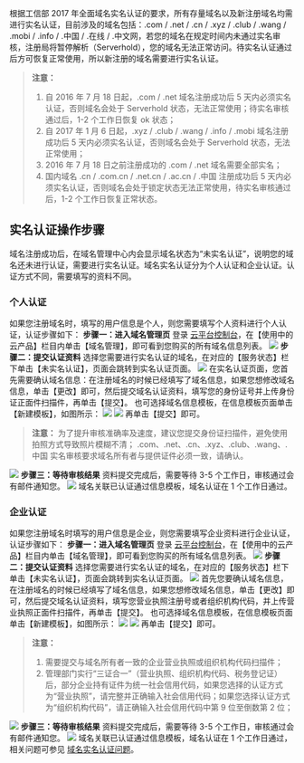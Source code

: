 根据工信部 2017 年全面域名实名认证的要求，所有存量域名以及新注册域名均需进行实名认证，目前涉及的域名包括：.com / .net / .cn / .xyz / .club / .wang / .mobi / .info / .中国 / .在线 / .中文网，若您的域名在规定时间内未通过实名审核，注册局将暂停解析（Serverhold），您的域名无法正常访问。待实名认证通过后方可恢复正常使用，所以新注册的域名需要进行实名认证。

>**注意：**
>1. 自 2016 年 7 月 18 日起，.com / .net 域名注册成功后 5 天内必须实名认证，否则域名会处于 Serverhold 状态，无法正常使用；待实名审核通过后，1-2 个工作日恢复 ok 状态；
>2. 自 2017 年 1 月 6 日起，.xyz / .club / .wang / .info / .mobi 域名注册成功后 5 天内必须实名认证，否则域名会处于 Serverhold 状态，无法正常使用；
>3. 2016 年 7 月 18 日之前注册成功的 .com / .net 域名需要全部实名；
>4. 国内域名 .cn / .com.cn / .net.cn / .ac.cn / .中国 注册成功后 5 天内必须实名认证，否则域名会处于锁定状态无法正常使用，待实名审核通过后，1-2 个工作日恢复正常状态。

## 实名认证操作步骤
域名注册成功后，在域名管理中心内会显示域名状态为“未实名认证”，说明您的域名还未进行认证，需要进行实名认证。域名实名认证分为个人认证和企业认证。认证方式不同，需要填写的资料不同。
### 个人认证
如果您注册域名时，填写的用户信息是个人，则您需要填写个人资料进行个人认证，认证步骤如下：
**步骤一：进入域名管理页**
登录 [云平台控制台](http://console.tce.fsphere.cn/)，在【使用中的云产品】栏目内单击【域名管理】，即可看到您购买的所有域名信息列表。
![](https:http://imgcache.tce.fsphere.cn/image/mc.qcloudimg.com/static/img/da4ba43894682972815e6deb5f040e50/image.png)
**步骤二：提交认证资料**
选择您需要进行实名认证的域名，在对应的【服务状态】栏下单击【未实名认证】，页面会跳转到实名认证页面。
![](http://imgcache.tce.fsphere.cn/image/mc.qcloudimg.com/static/img/bb90abe6bb9a63bc79e983f1440cf445/image.png)
在实名认证页面，您首先需要确认域名信息：在注册域名的时候已经填写了域名信息，如果您想修改域名信息，单击【更改】即可，然后提交域名认证资料，填写您的身份证号并上传身份证正面件扫描件，再单击【提交】。
也可选择域名信息模板，在信息模板页面单击【新建模板】，如图所示：
![](http://imgcache.tce.fsphere.cn/image/mc.qcloudimg.com/static/img/b69b940376895506c3f4e0ea8c3b7651/image.png)
![](http://imgcache.tce.fsphere.cn/image/mc.qcloudimg.com/static/img/8d2e0a0da0c13f7de0a48c3759501183/image.png)
再单击【提交】即可。
>**注意：**
>为了提升审核准确率及速度，建议您提交身份证扫描件，避免使用拍照方式导致照片模糊不清；
>.com、.net、.cn、.xyz、.club、.wang、.中国 实名审核要求域名所有者与提供证件必须一致，请确认。

![](http://imgcache.tce.fsphere.cn/image/mc.qcloudimg.com/static/img/eb56bca55acc292925258ccd3d0afbf3/image.png)
**步骤三：等待审核结果**
资料提交完成后，需要等待 3-5 个工作日，审核通过会有邮件通知您。
![](https:http://imgcache.tce.fsphere.cn/image/mc.qcloudimg.com/static/img/a7cf8a157ded454b099e33099368eebb/image.png)
域名关联已认证通过信息模板，域名认证在 1 个工作日通过。
### 企业认证
如果您注册域名时填写的用户信息是企业，则您需要填写企业资料进行企业认证，认证步骤如下：
**步骤一：进入域名管理页**
登录 [云平台控制台](http://console.tce.fsphere.cn/)，在【使用中的云产品】栏目内单击【域名管理】，即可看到您购买的所有域名信息列表。
![](https:http://imgcache.tce.fsphere.cn/image/mc.qcloudimg.com/static/img/da4ba43894682972815e6deb5f040e50/image.png)
**步骤二：提交认证资料**
选择您需要进行实名认证的域名，在对应的【服务状态】栏下单击【未实名认证】，页面会跳转到实名认证页面。
![](http://imgcache.tce.fsphere.cn/image/mc.qcloudimg.com/static/img/84dbe3b94f021db0a7a3cdb58dabcbe8/image.png)
首先您要确认域名信息，在注册域名的时候已经填写了域名信息，如果您想修改域名信息，单击【更改】即可，然后提交域名认证资料，填写您营业执照注册号或者组织机构代码，并上传营业执照正面件扫描件，再单击【提交】。
也可选择域名信息模板，在信息模板页面单击【新建模板】，如图所示：
![](http://imgcache.tce.fsphere.cn/image/mc.qcloudimg.com/static/img/b69b940376895506c3f4e0ea8c3b7651/image.png)
![](http://imgcache.tce.fsphere.cn/image/mc.qcloudimg.com/static/img/2baff901012befaa60fb68eb7aa460e1/image.png)
再单击【提交】即可。
>**注意：**
>1. 需要提交与域名所有者一致的企业营业执照或组织机构代码扫描件；
>2. 管理部门实行“三证合一”（营业执照、组织机构代码、税务登记证）后，部分企业持有证件为统一社会信用代码，如果您选择的认证方式为“营业执照”，请完整并正确输入社会信用代码；如果您选择认证方式为“组织机构代码”，请正确输入社会信用代码中第 9 位至倒数第 2 位；

![](http://imgcache.tce.fsphere.cn/image/mc.qcloudimg.com/static/img/7b4bdd7e29ab85bb2ad970e230f27d60/image.png)
**步骤三：等待审核结果**
资料提交完成后，需要等待 3-5 个工作日，审核通过会有邮件通知您。
![](https:http://imgcache.tce.fsphere.cn/image/mc.qcloudimg.com/static/img/a7cf8a157ded454b099e33099368eebb/image.png)
域名关联已认证通过信息模板，域名认证在 1 个工作日通过，相关问题可参见 [域名实名认证问题](http://tce.fsphere.cn/document/product/242/8580)。
